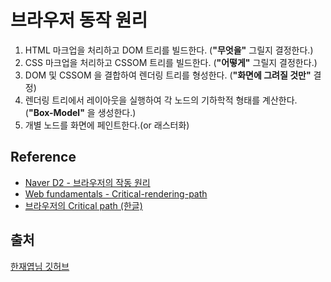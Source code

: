 # 브라우저 동작 원리
1. HTML 마크업을 처리하고 DOM 트리를 빌드한다. (**"무엇을"** 그릴지 결정한다.)
2. CSS 마크업을 처리하고 CSSOM 트리를 빌드한다. (**"어떻게"** 그릴지 결정한다.)
3. DOM 및 CSSOM 을 결합하여 렌더링 트리를 형성한다. (**"화면에 그려질 것만"** 결정)
4. 렌더링 트리에서 레이아웃을 실행하여 각 노드의 기하학적 형태를 계산한다. (**"Box-Model"** 을 생성한다.)
5. 개별 노드를 화면에 페인트한다.(or 래스터화)

## Reference
* [Naver D2 - 브라우저의 작동 원리](https://d2.naver.com/helloworld/59361)
* [Web fundamentals - Critical-rendering-path](https://developers.google.com/web/fundamentals/performance/critical-rendering-path/?hl=ko)
* [브라우저의 Critical path (한글)](https://m.post.naver.com/viewer/postView.nhn?volumeNo=8431285&memberNo=34176766)


## 출처
[한재엽님 깃허브](https://github.com/JaeYeopHan/Interview_Question_for_Beginner/tree/master/FrontEnd#%EB%B8%8C%EB%9D%BC%EC%9A%B0%EC%A0%80%EC%9D%98-%EB%8F%99%EC%9E%91-%EC%9B%90%EB%A6%AC)
